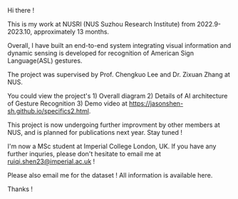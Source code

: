 Hi there !

This is my work at NUSRI (NUS Suzhou Research Institute) from 2022.9-2023.10, approximately 13 months.

Overall, I have built an end-to-end system integrating visual information and dynamic sensing is developed for recognition of American Sign Language(ASL) gestures.

The project was supervised by Prof. Chengkuo Lee and Dr. Zixuan Zhang at NUS.

You could view the project's 1) Overall diagram  2) Details of AI architecture of Gesture Recognition 3) Demo video at https://jasonshen-sh.github.io/specifics2.html.

This project is now undergoing further improvment by other members at NUS, and is planned for publications next year. Stay tuned !

I'm now a MSc student at Imperial College London, UK. If you have any further inquries, please don't hesitate to email me at ruiqi.shen23@imperial.ac.uk !

Please also email me for the dataset ! All information is available here.

Thanks !
